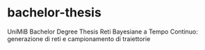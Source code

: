 # bachelor-thesis
UniMiB Bachelor Degree Thesis
Reti Bayesiane a Tempo Continuo: generazione di reti e campionamento di traiettorie
